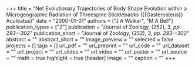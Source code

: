 +++
title = "Net Evolutionary Trajectories of Body Shape Evolution within a Microgeographic Radiation of Threespine Sticklebacks ({{Gasterosteus}} Aculeatus)"
date = "2000-01-01"
authors = ["J A Walker", "M A Bell"]
publication_types = ["2"]
publication = "Journal of Zoology, (252), 3, _pp. 293--302_"
publication_short = "Journal of Zoology, (252), 3, _pp. 293--302_"
abstract = ""
abstract_short = ""
image_preview = ""
selected = false
projects = []
tags = []
url_pdf = ""
url_preprint = ""
url_code = ""
url_dataset = ""
url_project = ""
url_slides = ""
url_video = ""
url_poster = ""
url_source = ""
math = true
highlight = true
[header]
image = ""
caption = ""
+++
